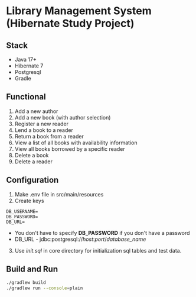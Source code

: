 # Library Management System (Hibernate Study Project)
## Stack
* Java 17+
* Hibernate 7
* Postgresql
* Gradle 

## Functional
1. Add a new author
2. Add a new book (with author selection)
3. Register a new reader
4. Lend a book to a reader
5. Return a book from a reader
6. View a list of all books with availability information
7. View all books borrowed by a specific reader
8. Delete a book
9. Delete a reader

## Configuration
1. Make .env file in src/main/resources
2. Create keys
```
DB_USERNAME=
DB_PASSWORD=
DB_URL=
```
*  You don't have to specify **DB_PASSWORD** if you don't have a password
* DB_URL - jdbc:postgresql://*host*:*port*/*database_name*
3. Use *init.sql* in core directory for initialization sql tables and test data.

## Build and Run
```bash
./gradlew build 
./gradlew run --console=plain
```